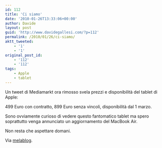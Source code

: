```yaml
---
id: 112
title: 'Ci siamo'
date: '2010-01-26T13:33:06+00:00'
author: Davide
layout: post
guid: 'http://www.davidegallesi.com/?p=112'
permalink: /2010/01/26/ci-siamo/
aktt_tweeted:
    - '1'
    - '1'
original_post_id:
    - '112'
    - '112'
tags:
    - Apple
    - tablet
---
```


Un tweet di Mediamarkt ora rimosso svela prezzi e disponibilità del tablet di Apple:

499 Euro con contratto, 899 Euro senza vincoli, disponibilità dal 1 marzo.

Sono ovviamente curioso di vedere questo fantomatico tablet ma spero soprattutto venga annunciato un aggiornamento del MacBook Air.

Non resta che aspettare domani.

Via [melablog](http://www.melablog.it/post/10650/media-markt-tablet-tra-499e-e-899e-in-arrivo-dal-1-marzo?utm_source=feedburner&utm_medium=feed&utm_campaign=Feed%3A+Melablog%2Fit+%28melablog%29).
